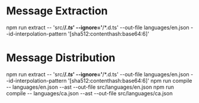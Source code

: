 # Message Extraction

npm run extract -- 'src/**/*.ts*' --ignore='**/*.d.ts' --out-file languages/en.json --id-interpolation-pattern '[sha512:contenthash:base64:6]'
# Message Distribution

npm run extract -- 'src/**/*.ts*' --ignore='**/*.d.ts' --out-file languages/en.json --id-interpolation-pattern '[sha512:contenthash:base64:6]'
npm run compile -- languages/en.json --ast --out-file src/languages/en.json
npm run compile -- languages/ca.json --ast --out-file src/languages/ca.json
